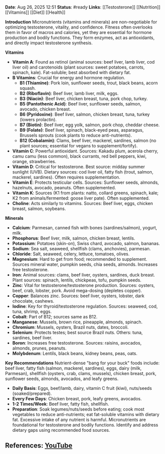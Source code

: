 **Date**: Aug 26, 2025 12:51
**Status**: #ready 
**Links**: [[Testosterone]] [[Nutrition]] [[Vitamins]] [[Diet]] [[Health]]

**Introduction**
Micronutrients (vitamins and minerals) are non-negotiable for optimizing testosterone, vitality, and confidence. Fitness often overlooks them in favor of macros and calories, yet they are essential for hormone production and bodily functions. They form enzymes, act as antioxidants, and directly impact testosterone synthesis.

**Vitamins**
*   **Vitamin A**: Found as retinol (animal sources: beef liver, lamb liver, cod liver oil) and carotenoids (plant sources: sweet potatoes, carrots, spinach, kale). Fat-soluble; best absorbed with dietary fat.
*   **B Vitamins**: Crucial for energy and hormone regulation.
    *   **B1 (Thiamine)**: Pork loin, sunflower seeds, trout, black beans, acorn squash.
    *   **B2 (Riboflavin)**: Beef liver, lamb liver, milk, eggs.
    *   **B3 (Niacin)**: Beef liver, chicken breast, tuna, pork chop, turkey.
    *   **B5 (Pantothenic Acid)**: Beef liver, sunflower seeds, salmon, avocado, chicken breast.
    *   **B6 (Pyridoxine)**: Beef liver, salmon, chicken breast, tuna, turkey (lowers prolactin).
    *   **B7 (Biotin)**: Beef liver, egg yolk, salmon, pork chop, cheddar cheese.
    *   **B9 (Folate)**: Beef liver, spinach, black-eyed peas, asparagus, Brussels sprouts (cook plants to reduce anti-nutrients).
    *   **B12 (Cobalamin)**: Clams, beef liver, mackerel, sardines, salmon (no plant sources; essential for vegans to supplement/fortify).
*   **Vitamin C**: Powerful antioxidant. Sources: Kakadu plum, acerola cherry, camu camu (less common), black currants, red bell peppers, kiwi, orange, strawberries.
*   **Vitamin D**: Critical for testosterone. Best source: midday summer sunlight (UVB). Dietary sources: cod liver oil, fatty fish (trout, salmon, mackerel, sardines). Often requires supplementation.
*   **Vitamin E**: Protects testicular cells. Sources: Sunflower seeds, almonds, hazelnuts, avocado, peanuts. Often supplemented.
*   **Vitamin K**: Sources (K1 from plants: natto, collard greens, spinach, kale; K2 from animals/fermented: goose liver pate). Often supplemented.
*   **Choline**: Acts similarly to vitamins. Sources: Beef liver, eggs, chicken breast, salmon, soybeans.

**Minerals**
*   **Calcium**: Parmesan, canned fish with bones (sardines/salmon), yogurt, milk.
*   **Phosphorus**: Beef liver, milk, salmon, chicken breast, lentils.
*   **Potassium**: Potatoes (skin-on), Swiss chard, avocado, salmon, bananas.
*   **Sodium**: Sea salt, seaweed, shellfish (clams, anchovies), parmesan.
*   **Chloride**: Salt, seaweed, celery, lettuce, tomatoes, olives.
*   **Magnesium**: Hard to get from food; recommended to supplement. Sources mineral water, pumpkin seeds, chia seeds, almonds. Increases free testosterone.
*   **Iron**: Animal sources: clams, beef liver, oysters, sardines, duck breast. Plant sources: spinach, lentils, chickpeas, tofu, pumpkin seeds.
*   **Zinc**: Vital for testosterone/testosterone production. Sources: oysters, beef, crab, lobster, pork. Avoid mega-dosing (depletes copper).
*   **Copper**: Balances zinc. Sources: beef liver, oysters, lobster, dark chocolate, cashews.
*   **Iodine**: Key for thyroid/testosterone regulation. Sources: seaweed, cod, tuna, shrimp, eggs.
*   **Cobalt**: Part of B12; sources same as B12.
*   **Manganese**: Mussels, brown rice, pineapple, almonds, spinach.
*   **Chromium**: Mussels, oysters, Brazil nuts, dates, broccoli.
*   **Selenium**: Protects testes; best source Brazil nuts. Others: tuna, sardines, beef liver.
*   **Boron**: Increases free testosterone. Sources: raisins, avocados, almonds, prunes, peanuts.
*   **Molybdenum**: Lentils, black beans, kidney beans, peas, oats.

**Key Recommendations**
Nutrient-dense "bang for your buck" foods include: beef liver, fatty fish (salmon, mackerel, sardines), eggs, dairy (milk, Parmesan), shellfish (oysters, crab, clams, mussels), chicken breast, pork, sunflower seeds, almonds, avocados, and leafy greens.
*   **Daily Basis**: Eggs, beef/lamb, dairy, vitamin C fruit (kiwi), nuts/seeds (soaked/prepared).
*   **Every Few Days**: Chicken breast, pork, leafy greens, avocados.
*   **1-2 Times/Week**: Beef liver, fatty fish, shellfish.
*   **Preparation**: Soak legumes/nuts/seeds before eating; cook most vegetables to reduce anti-nutrients; eat fat-soluble vitamins with dietary fat. Excessive intake of any nutrient is harmful. Micronutrients are foundational for testosterone and bodily functions. Identify and address dietary gaps using recommended food sources.

## References: [YouTube](https://www.youtube.com/watch?v=ribbDFEeT3Q)
